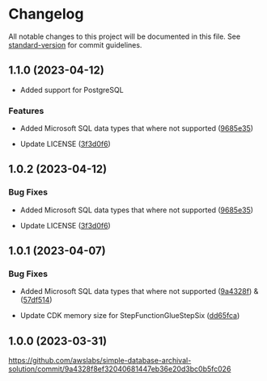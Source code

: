 # Changelog

All notable changes to this project will be documented in this file. See [standard-version](https://github.com/conventional-changelog/standard-version) for commit guidelines.

## 1.1.0 (2023-04-12)

-   Added support for PostgreSQL

### Features

-   Added Microsoft SQL data types that where not supported ([9685e35](https://github.com/awslabs/simple-database-archival-solution/commit/9685e354d1f1f42274e66e2467d4e7324e31b156))

-   Update LICENSE ([3f3d0f6](https://github.com/awslabs/simple-database-archival-solution/commit/30fbd0a18a60c84777c83ec8505dc095aeec1faa))

## 1.0.2 (2023-04-12)

### Bug Fixes

-   Added Microsoft SQL data types that where not supported ([9685e35](https://github.com/awslabs/simple-database-archival-solution/commit/9685e354d1f1f42274e66e2467d4e7324e31b156))

-   Update LICENSE ([3f3d0f6](https://github.com/awslabs/simple-database-archival-solution/commit/30fbd0a18a60c84777c83ec8505dc095aeec1faa))

## 1.0.1 (2023-04-07)

### Bug Fixes

-   Added Microsoft SQL data types that where not supported ([9a4328f](https://github.com/awslabs/simple-database-archival-solution/commit/9a4328f8ef32040681447eb36e20d3bc0b5fc026)) & ([57df514](https://github.com/awslabs/simple-database-archival-solution/commit/57df5143353561ffbf7ba0c0c565d0bba2679928))

-   Update CDK memory size for StepFunctionGlueStepSix ([dd65fca](https://github.com/awslabs/simple-database-archival-solution/commit/dd65fca28d8dafa60548cbb2299bacb2594bb09b))

## 1.0.0 (2023-03-31)

https://github.com/awslabs/simple-database-archival-solution/commit/9a4328f8ef32040681447eb36e20d3bc0b5fc026
